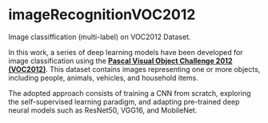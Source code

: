 # imageRecognitionVOC2012
Image classiffication (multi-label) on VOC2012 Dataset.

In this work, a series of deep learning models have been developed for image classification using the [**Pascal Visual Object Challenge 2012 (VOC2012)**](http://host.robots.ox.ac.uk/pascal/VOC/voc2012/). This dataset contains images representing one or more objects, including people, animals, vehicles, and household items.

The adopted approach consists of training a CNN from scratch, exploring the self-supervised learning paradigm, and adapting pre-trained deep neural models such as ResNet50, VGG16, and MobileNet.


